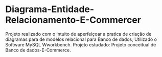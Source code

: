 # Diagrama-Entidade-Relacionamento-E-Commercer

Projeto realizado com o intuito de aperfeiçoar a pratica de criação de diagramas para de modelos relacional para Banco de dados, Utilizado o Software MySQL Wworkbench.
Projeto estudado: Projeto conceitual de Banco de dados-E-Commerce.
